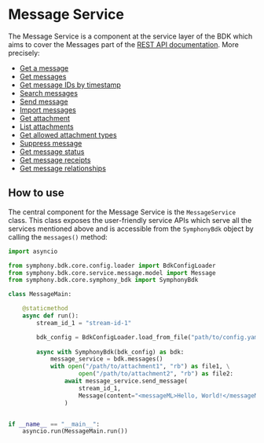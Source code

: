 # Message Service

The Message Service is a component at the service layer of the BDK which aims to cover the Messages part of the [REST API documentation](https://developers.symphony.com/restapi/reference#messages-v4).
More precisely:
* [Get a message](https://developers.symphony.com/restapi/reference#get-message-v1)
* [Get messages](https://developers.symphony.com/restapi/reference#messages-v4)
* [Get message IDs by timestamp](https://developers.symphony.com/restapi/reference#get-message-ids-by-timestamp)
* [Search messages](https://developers.symphony.com/restapi/reference#message-search-post)
* [Send message](https://developers.symphony.com/restapi/reference#create-message-v4)
* [Import messages](https://developers.symphony.com/restapi/reference#import-message-v4)
* [Get attachment](https://developers.symphony.com/restapi/reference#attachment)
* [List attachments](https://developers.symphony.com/restapi/reference#list-attachments)
* [Get allowed attachment types](https://developers.symphony.com/restapi/reference#attachment-types)
* [Suppress message](https://developers.symphony.com/restapi/reference#suppress-message)
* [Get message status](https://developers.symphony.com/restapi/reference#message-status)
* [Get message receipts](https://developers.symphony.com/restapi/reference#list-message-receipts)
* [Get message relationships](https://developers.symphony.com/restapi/reference#message-metadata-relationship)

## How to use
The central component for the Message Service is the `MessageService` class.
This class exposes the user-friendly service APIs which serve all the services mentioned above 
and is accessible from the `SymphonyBdk` object by calling the `messages()` method:
```python
import asyncio

from symphony.bdk.core.config.loader import BdkConfigLoader
from symphony.bdk.core.service.message.model import Message
from symphony.bdk.core.symphony_bdk import SymphonyBdk

class MessageMain:

    @staticmethod
    async def run():
        stream_id_1 = "stream-id-1"

        bdk_config = BdkConfigLoader.load_from_file("path/to/config.yaml")
    
        async with SymphonyBdk(bdk_config) as bdk:
            message_service = bdk.messages()
            with open("/path/to/attachment1", "rb") as file1, \
                    open("/path/to/attachment2", "rb") as file2:
                await message_service.send_message(
                    stream_id_1,
                    Message(content="<messageML>Hello, World!</messageML>", attachments=[file1, file2])
                )


if __name__ == "__main__":
    asyncio.run(MessageMain.run())
```
